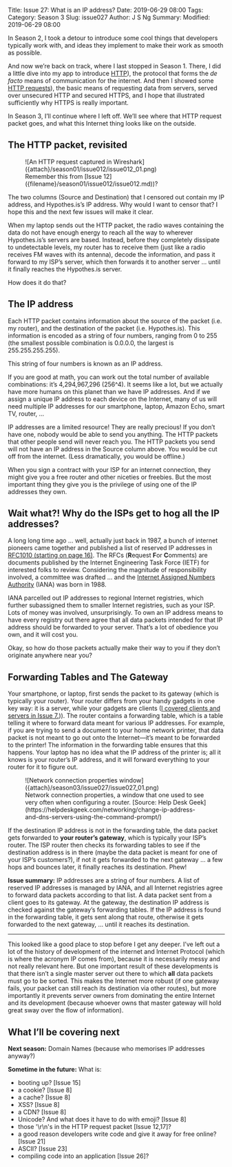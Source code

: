 Title: Issue 27: What is an IP address?
Date: 2019-06-29 08:00
Tags: 
Category: Season 3
Slug: issue027
Author: J S Ng
Summary: 
Modified: 2019-06-29 08:00

In Season 2, I took a detour to introduce some cool things that developers typically work with, and ideas they implement to make their work as smooth as possible.

And now we’re back on track, where I last stopped in Season 1. There, I did a little dive into my app to introduce [HTTP]({filename}/season01/issue007/issue007.md)), the protocol that forms the *de facto* means of communication for the internet. And then I showed some [HTTP requests]({filename}/season01/issue009/issue009.md)), the basic means of requesting data from servers, served over unsecured HTTP and secured HTTPS, and I hope that illustrated sufficiently why HTTPS is really important.

In Season 3, I’ll continue where I left off. We’ll see where that HTTP request packet goes, and what this Internet thing looks like on the outside.

## The HTTP packet, revisited


<figure>
    ![An HTTP request captured in Wireshark]({attach}/season01/issue012/issue012_01.png)
    <figcaption>Remember this from [Issue 12]({filename}/season01/issue012/issue012.md))?</figcaption>    
</figure>


The two columns (Source and Destination) that I censored out contain my IP address, and Hypothes.is’s IP address. Why would I want to censor that? I hope this and the next few issues will make it clear.

When my laptop sends out the HTTP packet, the radio waves containing the data do not have enough energy to reach all the way to wherever Hypothes.is’s servers are based. Instead, before they completely dissipate to undetectable levels, my router has to receive them (just like a radio receives FM waves with its antenna), decode the information, and pass it forward to my ISP’s server, which then forwards it to another server … until it finally reaches the Hypothes.is server.

How does it do that?

## The IP address

Each HTTP packet contains information about the source of the packet (i.e. my router), and the destination of the packet (i.e. Hypothes.is). This information is encoded as a string of four numbers, ranging from 0 to 255 (the smallest possible combination is 0.0.0.0, the largest is 255.255.255.255).

This string of four numbers is known as an IP address.

If you are good at math, you can work out the total number of available combinations: it’s 4,294,967,296 (256^4). It seems like a lot, but we actually have more humans on this planet than we have IP addresses. And if we assign a unique IP address to each device on the Internet, many of us will need multiple IP addresses for our smartphone, laptop, Amazon Echo, smart TV, router, …

IP addresses are a limited resource! They are really precious! If you don’t have one, nobody would be able to send you anything. The HTTP packets that other people send will never reach you. The HTTP packets you send will not have an IP address in the Source column above. You would be cut off from the internet. (Less dramatically, you would be offline.)

When you sign a contract with your ISP for an internet connection, they might give you a free router and other niceties or freebies. But the most important thing they give you is the privilege of using one of the IP addresses they own.

## Wait what?! Why do the ISPs get to hog all the IP addresses?

A long long time ago … well, actually just back in 1987, a bunch of internet pioneers came together and published a list of reserved IP addresses in [RFC1010 (starting on page 16)](https://tools.ietf.org/html/rfc1010). The RFCs (**R**equest **F**or **C**omments) are documents published by the Internet Engineering Task Force (IETF) for interested folks to review. Considering the magnitude of responsibility involved, a committee was drafted … and the [Internet Assigned Numbers Authority](https://en.wikipedia.org/wiki/Internet_Assigned_Numbers_Authority) (IANA) was born in 1988.

IANA parcelled out IP addresses to regional Internet registries, which further subassigned them to smaller Internet registries, such as your ISP. Lots of money was involved, unsurprisingly. To own an IP address means to have every registry out there agree that all data packets intended for that IP address should be forwarded to your server. That’s a lot of obedience you own, and it will cost you.

Okay, so how do those packets actually make their way to you if they don’t originate anywhere near you?

## Forwarding Tables and The Gateway

Your smartphone, or laptop, first sends the packet to its gateway (which is typically your router). Your router differs from your handy gadgets in one key way: it is a server, while your gadgets are clients ([I covered clients and servers in Issue 7.]({filename}/season01/issue007/issue007.md))). The router contains a forwarding table, which is a table telling it where to forward data meant for various IP addresses. For example, if you are trying to send a document to your home network printer, that data packet is not meant to go out onto the Internet—it’s meant to be forwarded to the printer! The information in the forwarding table ensures that this happens. Your laptop has no idea what the IP address of the printer is; all it knows is your router’s IP address, and it will forward everything to your router for it to figure out.


<figure>
    ![Network connection properties window]({attach}/season03/issue027/issue027_01.png)
    <figcaption>Network connection properties, a window that one used to see very often when configuring a router. [Source: Help Desk Geek](https://helpdeskgeek.com/networking/change-ip-address-and-dns-servers-using-the-command-prompt/)</figcaption>    
</figure>


If the destination IP address is not in the forwarding table, the data packet gets forwarded to **your router’s gateway**, which is typically your ISP’s router. The ISP router then checks its forwarding tables to see if the destination address is in there (maybe the data packet is meant for one of your ISP’s customers?), if not it gets forwarded to the next gateway … a few hops and bounces later, it finally reaches its destination. Phew!

**Issue summary:** IP addresses are a string of four numbers. A list of reserved IP addresses is managed by IANA, and all Internet registries agree to forward data packets according to that list. A data packet sent from a client goes to its gateway. At the gateway, the destination IP address is checked against the gateway’s forwarding tables. If the IP address is found in the forwarding table, it gets sent along that route, otherwise it gets forwarded to the next gateway, … until it reaches its destination.

-----

This looked like a good place to stop before I get any deeper. I’ve left out a lot of the history of development of the internet and Internet Protocol (which is where the acronym IP comes from), because it is necessarily messy and not really relevant here. But one important result of these developments is that there isn’t a single master server out there to which **all** data packets must go to be sorted. This makes the Internet more robust (if one gateway fails, your packet can still reach its destination via other routes), but more importantly it prevents server owners from dominating the entire Internet and its development (because whoever owns that master gateway will hold great sway over the flow of information).

## What I’ll be covering next

**Next season:** Domain Names (because who memorises IP addresses anyway?)

**Sometime in the future:** What is:

- booting up? [Issue 15]
- a cookie? [Issue 8]
- a cache? [Issue 8]
- XSS? [Issue 8]
- a CDN? [Issue 8]
- Unicode? And what does it have to do with emoji? [Issue 8]
- those '\r\n's in the HTTP request packet [Issue 12,17]?
- a good reason developers write code and give it away for free online? [Issue 21]
- ASCII? [Issue 23]
- compiling code into an application [Issue 26]?
